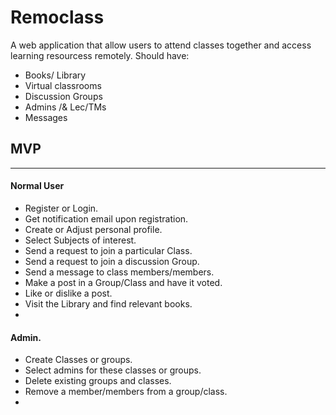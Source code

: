 # Remoclass
A web application that allow users to attend classes together and access learning resourcess remotely.
Should have:
* Books/ Library
* Virtual classrooms
* Discussion Groups
* Admins /& Lec/TMs
* Messages

## MVP
-------
#### Normal User

* Register or Login.
* Get notification email upon registration.
* Create or Adjust personal profile.
* Select Subjects of interest.
* Send a request to join a particular Class.
* Send a request to join a discussion Group.
* Send a message to class members/members.
* Make a post in a Group/Class and have it voted.
* Like or dislike a post.
* Visit  the Library and find relevant books.
* 
#### Admin.
* Create Classes or groups.
* Select admins for these classes or groups.
* Delete existing groups and classes.
* Remove a member/members from a group/class.
* 
